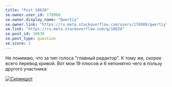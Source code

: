 ```yaml
---
title: "Post 10638"
se.owner.user_id: 178988
se.owner.display_name: "Qwertiy"
se.owner.link: "https://ru.meta.stackoverflow.com/users/178988/qwertiy"
se.link: "https://ru.meta.stackoverflow.com/q/10638"
se.post_id: 10638
se.post_type: question
se.score: 2
---
```

<p>Не понимаю, что за тип голоса &quot;главный редактор&quot;. К тому же, скорее всего перевод кривой. Вот мои 19 плюсов и 6 непонятно чего в пользу другого участника:</p>
<p><a href="https://i.stack.imgur.com/0wliw.png" rel="nofollow noreferrer"><img src="https://i.stack.imgur.com/0wliw.png" alt="Скриншот" /></a></p>

